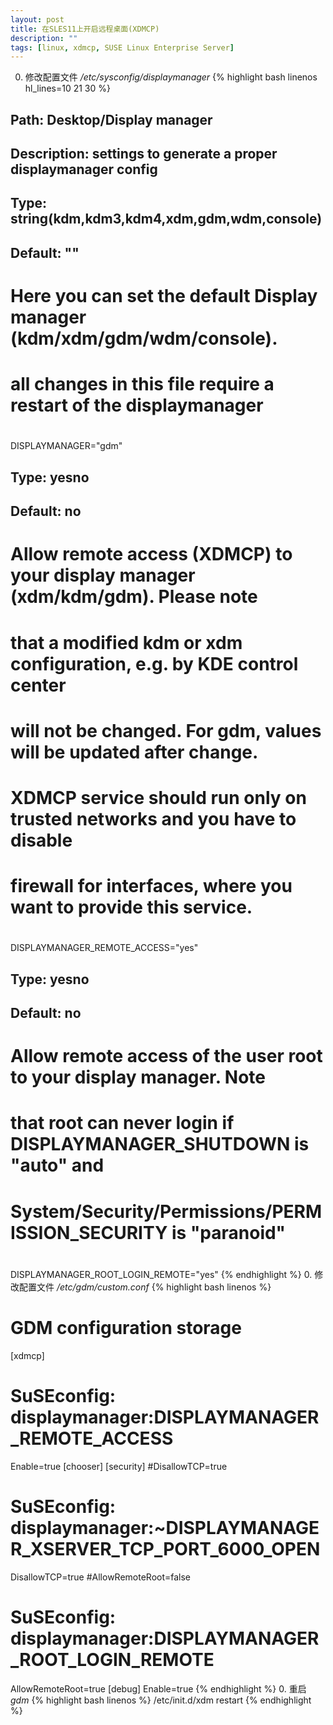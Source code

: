 ```yaml
---
layout: post
title: 在SLES11上开启远程桌面(XDMCP) 
description: ""
tags: [linux, xdmcp, SUSE Linux Enterprise Server]
---
```


0.  修改配置文件 */etc/sysconfig/displaymanager*
{% highlight bash linenos hl_lines=10 21 30 %}
## Path:        Desktop/Display manager
## Description: settings to generate a proper displaymanager config

## Type:        string(kdm,kdm3,kdm4,xdm,gdm,wdm,console)
## Default:     ""
#
# Here you can set the default Display manager (kdm/xdm/gdm/wdm/console).
# all changes in this file require a restart of the displaymanager
#
DISPLAYMANAGER="gdm"

## Type:        yesno
## Default:     no
#
# Allow remote access (XDMCP) to your display manager (xdm/kdm/gdm). Please note
# that a modified kdm or xdm configuration, e.g. by KDE control center
# will not be changed. For gdm, values will be updated after change.
# XDMCP service should run only on trusted networks and you have to disable
# firewall for interfaces, where you want to provide this service.
#
DISPLAYMANAGER_REMOTE_ACCESS="yes"

## Type:        yesno
## Default:     no
#
# Allow remote access of the user root to your display manager. Note
# that root can never login if DISPLAYMANAGER_SHUTDOWN is "auto" and
# System/Security/Permissions/PERMISSION_SECURITY is "paranoid"
#
DISPLAYMANAGER_ROOT_LOGIN_REMOTE="yes"
{% endhighlight %}
0.  修改配置文件 */etc/gdm/custom.conf*
{% highlight bash linenos %}
# GDM configuration storage
[xdmcp]
# SuSEconfig: displaymanager:DISPLAYMANAGER_REMOTE_ACCESS
Enable=true
[chooser]
[security]
#DisallowTCP=true
# SuSEconfig: displaymanager:~DISPLAYMANAGER_XSERVER_TCP_PORT_6000_OPEN
DisallowTCP=true
#AllowRemoteRoot=false
# SuSEconfig: displaymanager:DISPLAYMANAGER_ROOT_LOGIN_REMOTE
AllowRemoteRoot=true
[debug]
Enable=true
{% endhighlight %}
0.  重启 *gdm*
{% highlight bash linenos %}
/etc/init.d/xdm restart
{% endhighlight %}


